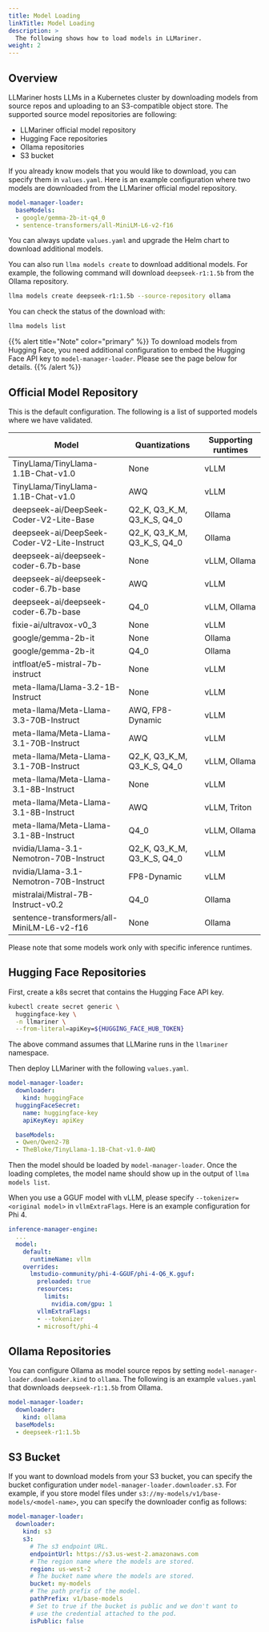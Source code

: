 ```yaml
---
title: Model Loading
linkTitle: Model Loading
description: >
  The following shows how to load models in LLMariner.
weight: 2
---
```


## Overview

LLMariner hosts LLMs in a Kubernetes cluster by downloading models from source repos and uploading to an S3-compatible object store. The supported source model repositories are following:

- LLMariner official model repository
- Hugging Face repositories
- Ollama repositories
- S3 bucket

If you already know models that you would like to download, you can specify them
in `values.yaml`. Here is an example configuration where two models are downloaded from
the LLMariner official model repository.

```yaml
model-manager-loader:
  baseModels:
  - google/gemma-2b-it-q4_0
  - sentence-transformers/all-MiniLM-L6-v2-f16
```

You can always update `values.yaml` and upgrade the Helm chart to download additional models.

You can also run `llma models create` to download additional models. For example, the following command
will download `deepseek-r1:1.5b` from the Ollama repository.

```bash
llma models create deepseek-r1:1.5b --source-repository ollama
```

You can check the status of the download with:

```bash
llma models list
```


{{% alert title="Note" color="primary" %}}
To download models from Hugging Face, you need additional configuration to embed the Hugging Face API key
to `model-manager-loader`. Please see the page below for details.
{{% /alert %}}

## Official Model Repository

This is the default configuration.
The following is a list of supported models where we have validated.

Model                                        | Quantizations              |Supporting runtimes
---------------------------------------------|----------------------------|-------------------
TinyLlama/TinyLlama-1.1B-Chat-v1.0           | None                       |  vLLM
TinyLlama/TinyLlama-1.1B-Chat-v1.0           | AWQ                        |  vLLM
deepseek-ai/DeepSeek-Coder-V2-Lite-Base      | Q2_K, Q3_K_M, Q3_K_S, Q4_0 |  Ollama
deepseek-ai/DeepSeek-Coder-V2-Lite-Instruct  | Q2_K, Q3_K_M, Q3_K_S, Q4_0 |  Ollama
deepseek-ai/deepseek-coder-6.7b-base         | None                       |  vLLM, Ollama
deepseek-ai/deepseek-coder-6.7b-base         | AWQ                        |  vLLM
deepseek-ai/deepseek-coder-6.7b-base         | Q4_0                       |  vLLM, Ollama
fixie-ai/ultravox-v0_3                       | None                       |  vLLM
google/gemma-2b-it                           | None                       |  Ollama
google/gemma-2b-it                           | Q4_0                       |  Ollama
intfloat/e5-mistral-7b-instruct              | None                       |  vLLM
meta-llama/Llama-3.2-1B-Instruct             | None                       |  vLLM
meta-llama/Meta-Llama-3.3-70B-Instruct       | AWQ, FP8-Dynamic           |  vLLM
meta-llama/Meta-Llama-3.1-70B-Instruct       | AWQ                        |  vLLM
meta-llama/Meta-Llama-3.1-70B-Instruct       | Q2_K, Q3_K_M, Q3_K_S, Q4_0 |  vLLM, Ollama
meta-llama/Meta-Llama-3.1-8B-Instruct        | None                       |  vLLM
meta-llama/Meta-Llama-3.1-8B-Instruct        | AWQ                        |  vLLM, Triton
meta-llama/Meta-Llama-3.1-8B-Instruct        | Q4_0                       |  vLLM, Ollama
nvidia/Llama-3.1-Nemotron-70B-Instruct       | Q2_K, Q3_K_M, Q3_K_S, Q4_0 |  vLLM
nvidia/Llama-3.1-Nemotron-70B-Instruct       | FP8-Dynamic                |  vLLM
mistralai/Mistral-7B-Instruct-v0.2           | Q4_0                       |  Ollama
sentence-transformers/all-MiniLM-L6-v2-f16   | None                       |  Ollama

Please note that some models work only with specific inference runtimes.

## Hugging Face Repositories

First, create a k8s secret that contains the Hugging Face API key.

```bash
kubectl create secret generic \
  huggingface-key \
  -n llmariner \
  --from-literal=apiKey=${HUGGING_FACE_HUB_TOKEN}
```

The above command assumes that LLMarine runs in the `llmariner` namespace.

Then deploy LLMariner with the following `values.yaml`.

```yaml
model-manager-loader:
  downloader:
    kind: huggingFace
  huggingFaceSecret:
    name: huggingface-key
    apiKeyKey: apiKey

  baseModels:
  - Qwen/Qwen2-7B
  - TheBloke/TinyLlama-1.1B-Chat-v1.0-AWQ
```

Then the model should be loaded by `model-manager-loader`. Once the loading completes, the model name
should show up in the output of `llma models list`.

When you use a GGUF model with vLLM, please specify `--tokenizer=<original model>` in `vllmExtraFlags`. Here is an example
configuration for Phi 4.

```yaml
inference-manager-engine:
  ...
  model:
    default:
      runtimeName: vllm
    overrides:
      lmstudio-community/phi-4-GGUF/phi-4-Q6_K.gguf:
        preloaded: true
        resources:
          limits:
            nvidia.com/gpu: 1
        vllmExtraFlags:
        - --tokenizer
        - microsoft/phi-4
```

## Ollama Repositories

You can configure Ollama as model source repos by setting `model-manager-loader.downloader.kind` to `ollama`. The following is an example `values.yaml` that downloads `deepseek-r1:1.5b` from Ollama.

```yaml
model-manager-loader:
  downloader:
    kind: ollama
  baseModels:
  - deepseek-r1:1.5b
```


## S3 Bucket

If you want to download models from your S3 bucket, you can specify the bucket configuration under
`model-manager-loader.downloader.s3`. For example, if you store model files under `s3://my-models/v1/base-models/<model-name>`,
you can specify the downloader config as follows:

```yaml
model-manager-loader:
  downloader:
    kind: s3
    s3:
      # The s3 endpoint URL.
      endpointUrl: https://s3.us-west-2.amazonaws.com
      # The region name where the models are stored.
      region: us-west-2
      # The bucket name where the models are stored.
      bucket: my-models
      # The path prefix of the model.
      pathPrefix: v1/base-models
      # Set to true if the bucket is public and we don't want to
      # use the credential attached to the pod.
      isPublic: false
```
